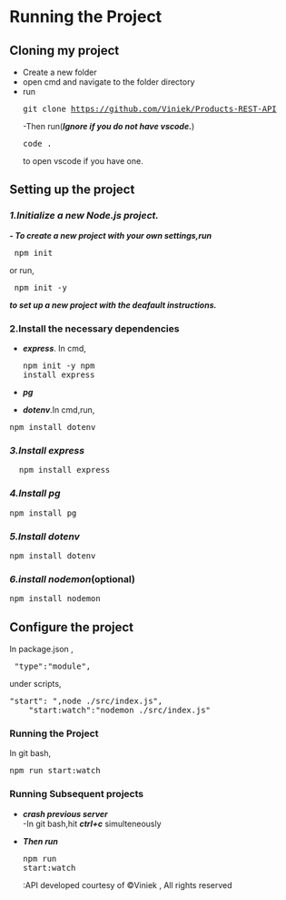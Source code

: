 # Running the Project
## Cloning my project
- Create a new folder
- open cmd and navigate to the folder directory
- run <pre>git clone https://github.com/Viniek/Products-REST-API</pre>
-Then run(***Ignore if you do not have vscode.***) <pre>code .</pre>to open  vscode if you have one.  


## Setting up the project
### ***1.Initialize a new Node.js project.***  

***- To create a new project with your own settings,run***
<pre> npm init </pre>

 or run,
 <pre> npm init -y </pre>
 ***to set up a new project with the deafault instructions.***

### **2.Install the necessary dependencies**   
- ***express***. In cmd,<pre>npm init -y
npm install express</pre>

- ***pg*** 
- ***dotenv***.In cmd,run,  
<pre>npm install dotenv</pre>

### ***3.Install express*** 
<pre>  npm install express</pre>

### ***4.Install pg***
<pre>npm install pg</pre>

### ***5.Install dotenv***
<pre>npm install dotenv</pre>

### ***6.install nodemon***(optional)
<pre>npm install nodemon</pre>

## Configure the project
In package.json ,
<pre> "type":"module",</pre>
under scripts,
<pre>
"start": ",node ./src/index.js",
    "start:watch":"nodemon ./src/index.js"</pre>

### Running the Project
In git bash,
<pre>npm run start:watch</pre>

### Running Subsequent projects
- ***crash previous server***   
-In git bash,hit  ***ctrl+c*** simulteneously
- ***Then run***<pre>npm run start:watch</pre>

    
    :API developed courtesy of &copy;Viniek , 
    All rights reserved








